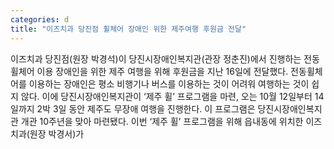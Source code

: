 ```yaml
---
categories: d
title: "이즈치과 당진점 휠체어 장애인 위한 제주여행 후원금 전달"
---
```

이즈치과 당진점(원장 박경석)이 당진시장애인복지관(관장 정춘진)에서 진행하는 전동휠체어 이용 장애인을 위한 제주 여행을 위해 후원금을 지난 16일에 전달했다. 전동휠체어를 이용하는 장애인은 평소 비행기나 버스를 이용하는 것이 어려워 여행하는 것이 쉽지 않다. 이에 당진시장애인복지관이 ‘제주 휠’ 프로그램을 마련, 오는 10월 12일부터 14일까지 2박 3일 동안 제주도 무장애 여행을 진행한다. 이 프로그램은 당진시장애인복지관 개관 10주년을 맞아 마련됐다. 이번 ‘제주 휠’ 프로그램을 위해 읍내동에 위치한 이즈치과(원장 박경서)가